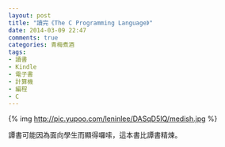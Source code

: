 ```yaml
---
layout: post
title: "讀完《The C Programming Language》"
date: 2014-03-09 22:47
comments: true
categories: 青梅煮酒
tags:
- 讀書
- Kindle
- 電子書
- 計算機
- 編程
- C
---
```


{% img http://pic.yupoo.com/leninlee/DASqD5IQ/medish.jpg %}

譚書可能因為面向學生而顯得囉嗦，這本書比譚書精煉。
